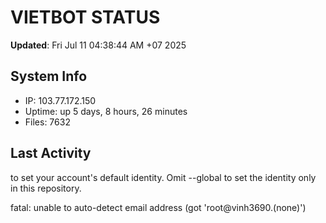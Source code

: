 # VIETBOT STATUS
**Updated**: Fri Jul 11 04:38:44 AM +07 2025

## System Info
- IP: 103.77.172.150
- Uptime: up 5 days, 8 hours, 26 minutes
- Files: 7632

## Last Activity

to set your account's default identity.
Omit --global to set the identity only in this repository.

fatal: unable to auto-detect email address (got 'root@vinh3690.(none)')
